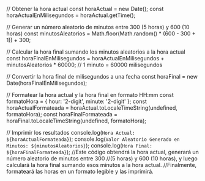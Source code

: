 // Obtener la hora actual
const horaActual = new Date();
const horaActualEnMilisegundos = horaActual.getTime();

// Generar un número aleatorio de minutos entre 300 (5 horas) y 600 (10 horas)
const minutosAleatorios = Math.floor(Math.random() * (600 - 300 + 1)) + 300;

// Calcular la hora final sumando los minutos aleatorios a la hora actual
const horaFinalEnMilisegundos = horaActualEnMilisegundos + minutosAleatorios * 60000; // 1 minuto = 60000 milisegundos

// Convertir la hora final de milisegundos a una fecha
const horaFinal = new Date(horaFinalEnMilisegundos);

// Formatear la hora actual y la hora final en formato HH:mm
const formatoHora = { hour: '2-digit', minute: '2-digit' };
const horaActualFormateada = horaActual.toLocaleTimeString(undefined, formatoHora);
const horaFinalFormateada = horaFinal.toLocaleTimeString(undefined, formatoHora);

// Imprimir los resultados
console.log(`Hora Actual: ${horaActualFormateada}`);
console.log(`Valor Aleatorio Generado en Minutos: ${minutosAleatorios}`);
console.log(`Hora Final: ${horaFinalFormateada}`);
//Este código obtendrá la hora actual, generará un número aleatorio de minutos entre 300 
//(5 horas) y 600 (10 horas), y luego calculará la hora final sumando esos minutos a la hora actual.
//Finalmente, formateará las horas en un formato legible y las imprimirá.





